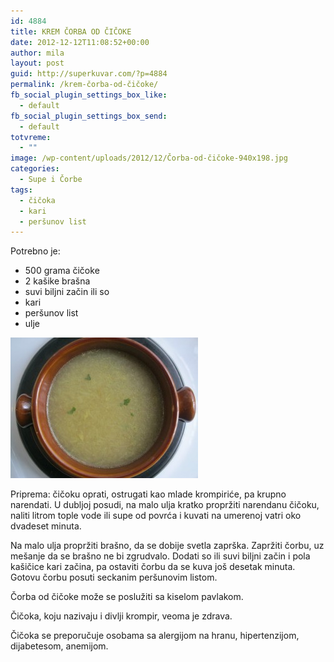 ```yaml
---
id: 4884
title: KREM ČORBA OD ČIČOKE
date: 2012-12-12T11:08:52+00:00
author: mila
layout: post
guid: http://superkuvar.com/?p=4884
permalink: /krem-čorba-od-čičoke/
fb_social_plugin_settings_box_like:
  - default
fb_social_plugin_settings_box_send:
  - default
totvreme:
  - ""
image: /wp-content/uploads/2012/12/Čorba-od-čičoke-940x198.jpg
categories:
  - Supe i Čorbe
tags:
  - čičoka
  - kari
  - peršunov list
---
```

Potrebno je:

  * 500 grama čičoke
  * 2 kašike brašna
  * suvi biljni začin ili so
  * kari
  * peršunov list
  * ulje

<img class="alignnone size-medium wp-image-4885" title="Čorba od čičoke" src="/wp-content/uploads/2012/12/Čorba-od-čičoke-300x225.jpg" alt="" width="300" height="225" /> 

Priprema: čičoku oprati, ostrugati kao mlade krompiriće, pa krupno narendati. U dubljoj posudi, na malo ulja kratko propržiti narendanu čičoku, naliti litrom tople vode ili supe od povrća i kuvati na umerenoj vatri oko dvadeset minuta.

Na malo ulja propržiti brašno, da se dobije svetla zaprška. Zapržiti čorbu, uz mešanje da se brašno ne bi zgrudvalo. Dodati so ili suvi biljni začin i pola kašičice kari začina, pa ostaviti čorbu da se kuva još desetak minuta. Gotovu čorbu posuti seckanim peršunovim listom.

Čorba od čičoke može se poslužiti sa kiselom pavlakom.

Čičoka, koju nazivaju i divlji krompir, veoma je zdrava.

Čičoka se preporučuje osobama sa alergijom na hranu, hipertenzijom, dijabetesom, anemijom.